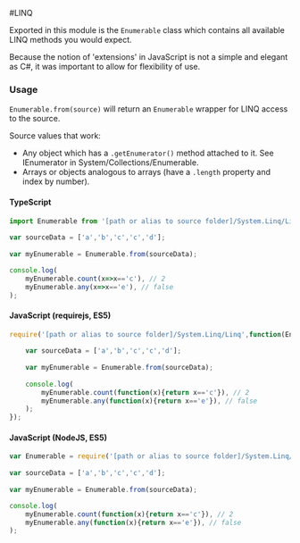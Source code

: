 #LINQ

Exported in this module is the ```Enumerable``` class which contains
all available LINQ methods you would expect.

Because the notion of 'extensions' in JavaScript is not a simple and elegant
as C#, it was important to allow for flexibility of use.

### Usage

```Enumerable.from(source)``` will return an ```Enumerable``` wrapper for LINQ access to the source.

Source values that work:
* Any object which has a ```.getEnumerator()``` method attached to it.  See IEnumerator in System/Collections/Enumerable.
* Arrays or objects analogous to arrays (have a ```.length``` property and index by number).

#### TypeScript
```typescript
import Enumerable from '[path or alias to source folder]/System.Linq/Linq';
 
var sourceData = ['a','b','c','c','d'];
 
var myEnumerable = Enumerable.from(sourceData);

console.log(
	myEnumerable.count(x=>x=='c'), // 2
	myEnumerable.any(x=>x=='e'), // false
);
```

#### JavaScript (requirejs, ES5)
```javascript
require('[path or alias to source folder]/System.Linq/Linq',function(Enumerable){
	 
	var sourceData = ['a','b','c','c','d'];
	 
	var myEnumerable = Enumerable.from(sourceData);
	
	console.log(
		myEnumerable.count(function(x){return x=='c'}), // 2
		myEnumerable.any(function(x){return x=='e'}), // false
	);
});
```

#### JavaScript (NodeJS, ES5)
```javascript
var Enumerable = require('[path or alias to source folder]/System.Linq/Linq');
	 
var sourceData = ['a','b','c','c','d'];
 
var myEnumerable = Enumerable.from(sourceData);

console.log(
	myEnumerable.count(function(x){return x=='c'}), // 2
	myEnumerable.any(function(x){return x=='e'}), // false
);
```
